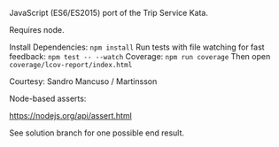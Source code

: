JavaScript (ES6/ES2015) port of the Trip Service Kata.

Requires node.

Install Dependencies: `npm install`
Run tests with file watching for fast feedback: `npm test -- --watch`
Coverage: `npm run coverage`
    Then open `coverage/lcov-report/index.html` 

Courtesy: Sandro Mancuso / Martinsson


Node-based asserts:

https://nodejs.org/api/assert.html

See solution branch for one possible end result.

